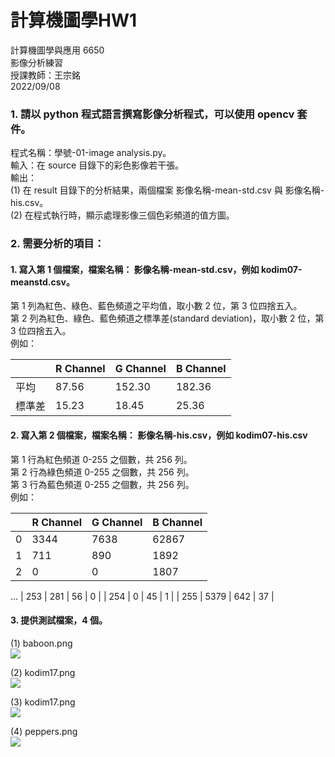 # 計算機圖學HW1

計算機圖學與應用 6650<br>
影像分析練習<br>
授課教師：王宗銘<br>
2022/09/08<br>

### 1. 請以 python 程式語言撰寫影像分析程式，可以使用 opencv 套件。
程式名稱：學號-01-image analysis.py。<br>
輸入：在 source 目錄下的彩色影像若干張。<br>
輸出：<br>
(1) 在 result 目錄下的分析結果，兩個檔案 影像名稱-mean-std.csv 與
影像名稱-his.csv。<br>
(2) 在程式執行時，顯示處理影像三個色彩頻道的值方圖。<br>
### 2. 需要分析的項目：
#### 1. 寫入第 1 個檔案，檔案名稱： 影像名稱-mean-std.csv，例如 kodim07-meanstd.csv。
第 1 列為紅色、綠色、藍色頻道之平均值，取小數 2 位，第 3 位四捨五入。<br>
第 2 列為紅色、綠色、藍色頻道之標準差(standard deviation)，取小數 2 位，第
3 位四捨五入。<br>
例如：<br>



|          | R Channel | G Channel | B Channel |
| -------- | --------  | --------  | --------  |
| 平均      | 87.56    | 152.30     | 182.36    |
| 標準差    | 15.23     | 18.45     | 25.36     |

#### 2. 寫入第 2 個檔案，檔案名稱： 影像名稱-his.csv，例如 kodim07-his.csv
第 1 行為紅色頻道 0-255 之個數，共 256 列。<br>
第 2 行為綠色頻道 0-255 之個數，共 256 列。<br>
第 3 行為藍色頻道 0-255 之個數，共 256 列。<br>
例如：

|    | R Channel | G Channel | B Channel |
| ---| --------  | --------  | --------  |
| 0  | 3344      | 7638      | 62867     |
| 1  | 711       | 890       | 1892      |
| 2  | 0         | 0         | 1807      |
...
| 253 | 281     | 56         | 0         |
| 254 | 0       | 45         | 1          |
| 255 | 5379    | 642       | 37          |

#### 3. 提供測試檔案，4 個。
(1) baboon.png<br>
![](https://i.imgur.com/Jcq6Dhd.png)

(2) kodim17.png<br>
![](https://i.imgur.com/DncmvLS.png)

(3) kodim17.png<br>
![](https://i.imgur.com/wM45Ziu.png)

(4) peppers.png<br>
![](https://i.imgur.com/bYKP9Gn.png)
